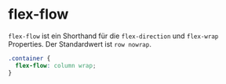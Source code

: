 # flex-flow

`flex-flow` ist ein Shorthand für die `flex-direction` und `flex-wrap` Properties. Der Standardwert ist `row nowrap`.

````CSS
.container {
  flex-flow: column wrap;
}
````

